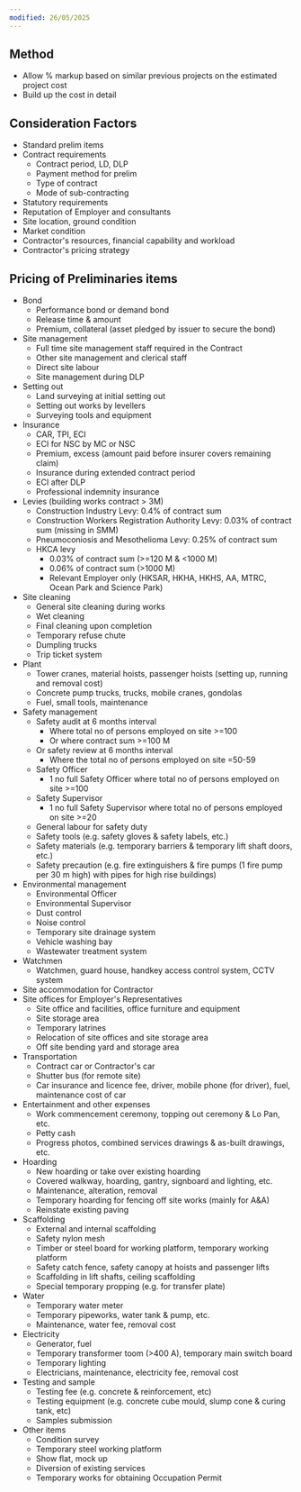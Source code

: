 ```yaml
---
modified: 26/05/2025
---
```

## Method

- Allow % markup based on similar previous projects on the estimated project cost
- Build up the cost in detail

## Consideration Factors

- Standard prelim items
- Contract requirements
	- Contract period, LD, DLP
	- Payment method for prelim
	- Type of contract
	- Mode of sub-contracting
- Statutory requirements
- Reputation of Employer and consultants
- Site location, ground condition
- Market condition
- Contractor's resources, financial capability and workload
- Contractor's pricing strategy

## Pricing of Preliminaries items

- Bond
	- Performance bond or demand bond
	- Release time & amount
	- Premium, collateral (asset pledged by issuer to secure the bond)
- Site management
	- Full time site management staff required in the Contract
	- Other site management and clerical staff
	- Direct site labour
	- Site management during DLP
- Setting out
	- Land surveying at initial setting out
	- Setting out works by levellers
	- Surveying tools and equipment
- Insurance
	- CAR, TPI, ECI
	- ECI for NSC by MC or NSC
	- Premium, excess (amount paid before insurer covers remaining claim)
	- Insurance during extended contract period
	- ECI after DLP
	- Professional indemnity insurance
- Levies (building works contract > 3M)
	- Construction Industry Levy: 0.4% of contract sum
	- Construction Workers Registration Authority Levy: 0.03% of contract sum (missing in SMM)
	- Pneumoconiosis and Mesothelioma Levy: 0.25% of contract sum
	- HKCA levy
		- 0.03% of contract sum (>=120 M & <1000 M)
		- 0.06% of contract sum (>1000 M)
		- Relevant Employer only (HKSAR, HKHA, HKHS, AA, MTRC, Ocean Park and Science Park)
- Site cleaning
	- General site cleaning during works
	- Wet cleaning
	- Final cleaning upon completion
	- Temporary refuse chute
	- Dumpling trucks
	- Trip ticket system
- Plant
	- Tower cranes, material hoists, passenger hoists (setting up, running and removal cost)
	- Concrete pump trucks, trucks, mobile cranes, gondolas
	- Fuel, small tools, maintenance
- Safety management
	- Safety audit at 6 months interval
		- Where total no of persons employed on site >=100
		- Or where contract sum >=100 M
	- Or safety review at 6 months interval
		- Where the total no of persons employed on site =50-59
	- Safety Officer
		- 1 no full Safety Officer where total no of persons employed on site >=100
	- Safety Supervisor
		- 1 no full Safety Supervisor where total no of persons employed on site >=20
	- General labour for safety duty
	- Safety tools (e.g. safety gloves & safety labels, etc.)
	- Safety materials (e.g. temporary barriers & temporary lift shaft doors, etc.)
	- Safety precaution (e.g. fire extinguishers & fire pumps (1 fire pump per 30 m high) with pipes for high rise buildings)
- Environmental management
	- Environmental Officer
	- Environmental Supervisor
	- Dust control
	- Noise control
	- Temporary site drainage system
	- Vehicle washing bay
	- Wastewater treatment system
- Watchmen
	- Watchmen, guard house, handkey access control system, CCTV system
- Site accommodation for Contractor
- Site offices for Employer's Representatives
	- Site office and facilities, office furniture and equipment
	- Site storage area
	- Temporary latrines
	- Relocation of site offices and site storage area
	- Off site bending yard and storage area
- Transportation
	- Contract car or Contractor's car
	- Shutter bus (for remote site)
	- Car insurance and licence fee, driver, mobile phone (for driver), fuel, maintenance cost of car
- Entertainment and other expenses
	- Work commencement ceremony, topping out ceremony & Lo Pan, etc.
	- Petty cash
	- Progress photos, combined services drawings & as-built drawings, etc.
- Hoarding
	- New hoarding or take over existing hoarding
	- Covered walkway, hoarding, gantry, signboard and lighting, etc.
	- Maintenance, alteration, removal
	- Temporary hoarding for fencing off site works (mainly for A&A)
	- Reinstate existing paving
- Scaffolding
	- External and internal scaffolding
	- Safety nylon mesh
	- Timber or steel board for working platform, temporary working platform
	- Safety catch fence, safety canopy at hoists and passenger lifts
	- Scaffolding in lift shafts, ceiling scaffolding
	- Special temporary propping (e.g. for transfer plate)
- Water
	- Temporary water meter
	- Temporary pipeworks, water tank & pump, etc.
	- Maintenance, water fee, removal cost
- Electricity
	- Generator, fuel
	- Temporary transformer toom (>400 A), temporary main switch board
	- Temporary lighting
	- Electricians, maintenance, electricity fee, removal cost
- Testing and sample
	- Testing fee (e.g. concrete & reinforcement, etc)
	- Testing equipment (e.g. concrete cube mould, slump cone & curing tank, etc)
	- Samples submission
- Other items
	- Condition survey
	- Temporary steel working platform
	- Show flat, mock up
	- Diversion of existing services
	- Temporary works for obtaining Occupation Permit